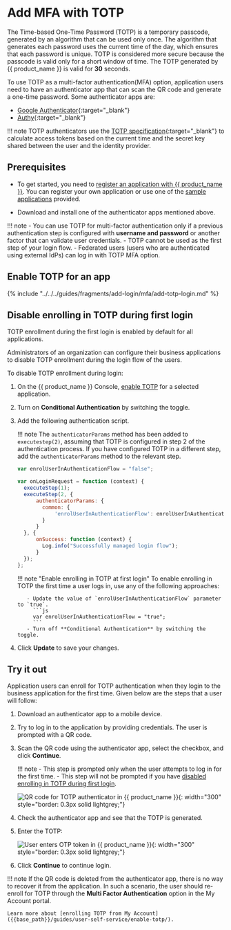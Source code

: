 # Add MFA with TOTP

The Time-based One-Time Password (TOTP) is a temporary passcode, generated by an algorithm that can be used only once. The algorithm that generates each password uses the current time of the day, which ensures that each password is unique.
TOTP is considered more secure because the passcode is valid only for a short window of time. The TOTP generated by {{ product_name }} is valid for **30** seconds.

To use TOTP as a multi-factor authentication(MFA) option, application users need to have an authenticator app that can scan the QR code and generate a one-time password. Some authenticator apps are:

- [Google Authenticator](https://play.google.com/store/apps/details?id=com.google.android.apps.authenticator2){:target="_blank"}
- [Authy](https://play.google.com/store/apps/details?id=com.authy.authy){:target="_blank"}

!!! note
    TOTP authenticators use the [TOTP specification](https://datatracker.ietf.org/doc/html/rfc6238){:target="_blank"} to calculate access tokens based on the current time and the secret key shared between the user and the identity provider.

## Prerequisites
- To get started, you need to [register an application with {{ product_name }}]({{base_path}}/guides/applications/). You can register your own application or use one of the [sample applications]({{base_path}}/get-started/try-samples/) provided.

- Download and install one of the authenticator apps mentioned above.

!!! note
    - You can use TOTP for multi-factor authentication only if a previous authentication step is configured with **username and password** or another factor that can validate user credentials.
    - TOTP cannot be used as the first step of your login flow.
    - Federated users (users who are authenticated using external IdPs) can log in with TOTP MFA option.

## Enable TOTP for an app

{% include "../../../guides/fragments/add-login/mfa/add-totp-login.md" %}

## Disable enrolling in TOTP during first login

TOTP enrollment during the first login is enabled by default for all applications.

Administrators of an organization can configure their business applications to disable TOTP enrollment during the login flow of the users.

To disable TOTP enrollment during login:

1. On the {{ product_name }} Console, [enable TOTP](#enable-totp-for-an-app)  for a selected application.
2. Turn on **Conditional Authentication** by switching the toggle.
3. Add the following authentication script.

    !!! note
        The `authenticatorParams` method has been added to `executestep(2)`, assuming that TOTP is configured in step 2 of the authentication process. If you have configured TOTP in a different step, add the `authenticatorParams` method to the relevant step.

    ``` js
    var enrolUserInAuthenticationFlow = "false";

    var onLoginRequest = function (context) {
      executeStep(1);
      executeStep(2, {
          authenticatorParams: {
            common: {
                'enrolUserInAuthenticationFlow': enrolUserInAuthenticationFlow
            }
          }
      }, {
          onSuccess: function (context) {
            Log.info("Successfully managed login flow");
          }
      });
    };
    ```

    !!! note "Enable enrolling in TOTP at first login"
        To enable enrolling in TOTP the first time a user logs in, use any of the following approaches:
          
          - Update the value of `enrolUserInAuthenticationFlow` parameter to `true`.
            ```js 
            var enrolUserInAuthenticationFlow = "true";
            ```
          - Turn off **Conditional Authentication** by switching the toggle.

4. Click **Update** to save your changes.

## Try it out

Application users can enroll for TOTP authentication when they login to the business application for the first time. Given below are the steps that a user will follow:

1. Download an authenticator app to a mobile device.
2. Try to log in to the application by providing credentials. The user is prompted with a QR code.
3. Scan the QR code using the authenticator app, select the checkbox, and click **Continue**.

    !!! note
        - This step is prompted only when the user attempts to log in for the first time.
        - This step will not be prompted if you have [disabled enrolling in TOTP during first login](#disable-enrolling-in-totp-during-first-login).

    ![QR code for TOTP authenticator in {{ product_name }}]({{base_path}}/assets/img/guides/mfa/totp/scan-qr-code-totp.png){: width="300" style="border: 0.3px solid lightgrey;"}

4. Check the authenticator app and see that the TOTP is generated.

5. Enter the TOTP:
  
    ![User enters OTP token in {{ product_name }}]({{base_path}}/assets/img/guides/mfa/totp/enter-otp-token.png){: width="300" style="border: 0.3px solid lightgrey;"}

6. Click **Continue** to continue login.

!!! note
    If the QR code is deleted from the authenticator app, there is no way to recover it from the application. In such a scenario, the user should re-enroll for TOTP through the <b>Multi Factor Authentication</b> option in the My Account portal.

    Learn more about [enrolling TOTP from My Account]({{base_path}}/guides/user-self-service/enable-totp/).
